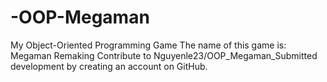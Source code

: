 # -OOP-Megaman
My Object-Oriented Programming Game 
The name of this game is: Megaman Remaking 
Contribute to Nguyenle23/OOP_Megaman_Submitted development by creating an account on GitHub.
